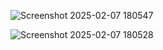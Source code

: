 ![Screenshot 2025-02-07 180547](https://github.com/user-attachments/assets/1e2d399e-951e-45fc-aa44-2e9acaf348c9)


![Screenshot 2025-02-07 180528](https://github.com/user-attachments/assets/2a1da41b-3fd0-45f8-b169-7b2901f5dfd6)
